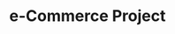 ---
title: "e-Commerce Project"
excerpt: "Fizz Bang design system including logo mark, website design, and branding applications."
header:
  image: /assets/images/unsplash-gallery-image-2-th.jpg
  teaser: assets/images/unsplash-gallery-image-2-th.jpg
sidebar:
  - title: "Role"
    image: http://placehold.it/350x250
    image_alt: "logo"
    text: "Designer, Front-End Developer"
  - title: "Responsibilities"
    text: "Reuters try PR stupid commenters should isn't a business model"
gallery:
  - url: /assets/images/unsplash-gallery-image-1-th.jpg
    image_path: assets/images/unsplash-gallery-image-1-th.jpg
    alt: "placeholder image 1"
  - url: /assets/images/unsplash-gallery-image-2-th.jpg
    image_path: assets/images/unsplash-gallery-image-2-th.jpg
    alt: "placeholder image 2"
  - url: /assets/images/unsplash-gallery-image-3-th.jpg
    image_path: assets/images/unsplash-gallery-image-3-th.jpg
    alt: "placeholder image 3"
---
